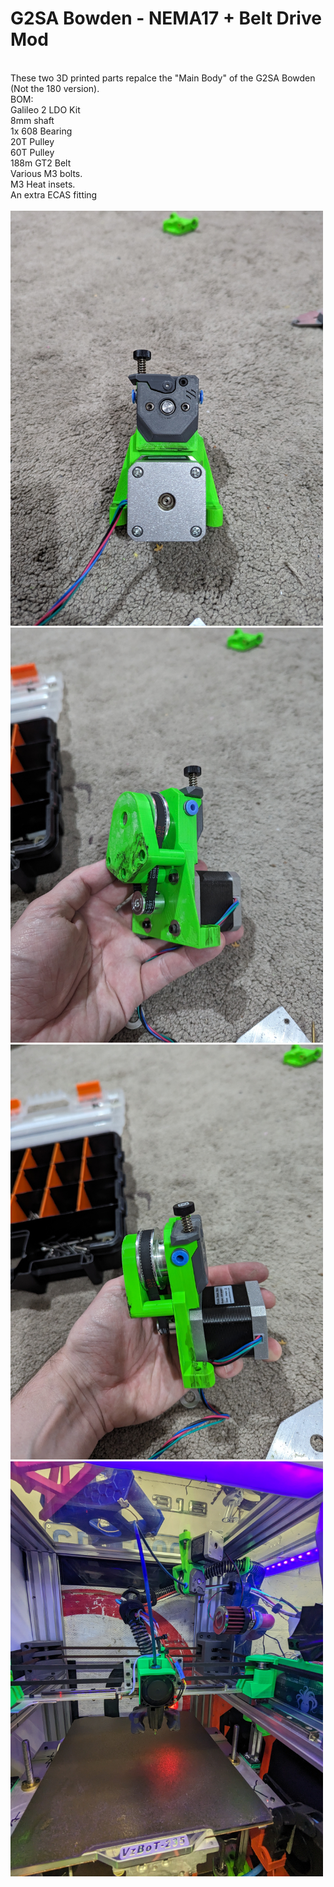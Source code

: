 <HTML>
<H1>G2SA Bowden - NEMA17 + Belt Drive Mod</H1>
<br>
These two 3D printed parts repalce the "Main Body" of the G2SA Bowden (Not the 180 version).
<br>
BOM:<br>
Galileo 2 LDO Kit <br>
8mm shaft <br>
1x 608 Bearing<br>
20T Pulley<br>
60T Pulley<br>
188m GT2 Belt<br>
Various M3 bolts. <br>
M3 Heat insets.<br>
An extra ECAS fitting <br>
  
<br>
<img src="PXL_20240518_095736383.jpg" width="500" />
<img src="PXL_20240518_095754033.jpg" width="500" />
<img src="PXL_20240518_095801513.jpg" width="500" />
<img src="PXL_20240519_063028048.jpg" width="500" />
</HTML>

